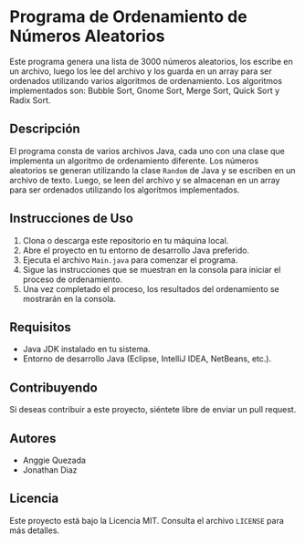 # Programa de Ordenamiento de Números Aleatorios

Este programa genera una lista de 3000 números aleatorios, los escribe en un archivo, luego los lee del archivo y los guarda en un array para ser ordenados utilizando varios algoritmos de ordenamiento. Los algoritmos implementados son: Bubble Sort, Gnome Sort, Merge Sort, Quick Sort y Radix Sort.

## Descripción

El programa consta de varios archivos Java, cada uno con una clase que implementa un algoritmo de ordenamiento diferente. Los números aleatorios se generan utilizando la clase `Random` de Java y se escriben en un archivo de texto. Luego, se leen del archivo y se almacenan en un array para ser ordenados utilizando los algoritmos implementados.

## Instrucciones de Uso

1. Clona o descarga este repositorio en tu máquina local.
2. Abre el proyecto en tu entorno de desarrollo Java preferido.
3. Ejecuta el archivo `Main.java` para comenzar el programa.
4. Sigue las instrucciones que se muestran en la consola para iniciar el proceso de ordenamiento.
5. Una vez completado el proceso, los resultados del ordenamiento se mostrarán en la consola.

## Requisitos

- Java JDK instalado en tu sistema.
- Entorno de desarrollo Java (Eclipse, IntelliJ IDEA, NetBeans, etc.).

## Contribuyendo

Si deseas contribuir a este proyecto, siéntete libre de enviar un pull request.

## Autores

- Anggie Quezada
- Jonathan Diaz

## Licencia

Este proyecto está bajo la Licencia MIT. Consulta el archivo `LICENSE` para más detalles.
